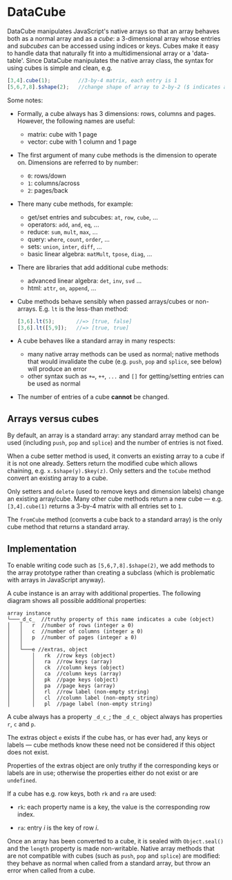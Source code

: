 # DataCube

DataCube manipulates JavaScript's native arrays so that an array behaves both as a normal array and as a *cube*: a 3-dimensional array whose entries and *subcubes* can be accessed using indices or keys. Cubes make it easy to handle data that naturally fit into a multidimensional array or a 'data-table'. Since DataCube manipulates the native array class, the syntax for using cubes is simple and clean, e.g.

```js
[3,4].cube(1);         //3-by-4 matrix, each entry is 1
[5,6,7,8].$shape(2);   //change shape of array to 2-by-2 ($ indicates a setter)
```

Some notes:

* Formally, a cube always has 3 dimensions: rows, columns and pages. However, the following names are useful:
	* matrix: cube with 1 page
	* vector: cube with 1 column and 1 page

* The first argument of many cube methods is the dimension to operate on. Dimensions are referred to by number:
	* `0`: rows/down
	* `1`: columns/across
	* `2`: pages/back

* There many cube methods, for example:
	* get/set entries and subcubes: `at`, `row`, `cube`, ...
	* operators: `add`, `and`, `eq`, ...
	* reduce: `sum`, `mult`, `max`, ...
	* query: `where`, `count`, `order`, ...
	* sets: `union`, `inter`, `diff`, ...
	* basic linear algebra: `matMult`, `tpose`, `diag`, ...

* There are libraries that add additional cube methods:
	* advanced linear algebra: `det`, `inv`, `svd` ...
	* html: `attr`, `on`, `append`, ...

* Cube methods behave sensibly when passed arrays/cubes or non-arrays. E.g. `lt` is the less-than method:
	```js
	[3,6].lt(5);       //=> [true, false]
	[3,6].lt([5,9]);   //=> [true, true]
	```

* A cube behaves like a standard array in many respects:
	* many native array methods can be used as normal; native methods that would invalidate the cube (e.g. `push`, `pop` and `splice`, see below) will produce an error
	* other syntax such as `+=`, `++`, `...` and `[]` for getting/setting entries can be used as normal

* The number of entries of a cube **cannot** be changed.

## Arrays versus cubes
By default, an array is a standard array: any standard array method can be used (including `push`, `pop` and `splice`) and the number of entries is not fixed.

When a cube setter method is used, it converts an existing array to a cube if it is not one already. Setters return the modified cube which allows chaining, e.g. `x.$shape(y).$key(z)`. Only setters and the `toCube` method convert an existing array to a cube.

Only setters and `delete` (used to remove keys and dimension labels) change an existing array/cube. Many other cube methods return a new cube &mdash; e.g. `[3,4].cube(1)` returns a 3-by-4 matrix with all entries set to `1`.

The `fromCube` method (converts a cube back to a standard array) is the only cube method that returns a standard array.

## Implementation

To enable writing code such as `[5,6,7,8].$shape(2)`, we add methods to the array prototype rather than creating a subclass (which is problematic with arrays in JavaScript anyway).

A cube instance is an array with additional properties. The following diagram shows all possible additional properties:

```
array instance
└───_d_c_  //truthy property of this name indicates a cube (object)
│   │   r  //number of rows (integer ≥ 0)
│   │   c  //number of columns (integer ≥ 0)
│   │   p  //number of pages (integer ≥ 0)
│   │
│   └───e //extras, object
│       │   rk  //row keys (object)
│       │   ra  //row keys (array)
│       │   ck  //column keys (object)
│       │   ca  //column keys (array)
│       │   pk  //page keys (object)
│       │   pa  //page keys (array)
│       │   rl  //row label (non-empty string)
│       │   cl  //column label (non-empty string)
│       │   pl  //page label (non-empty string)

```

A cube always has a property `_d_c_`; the `_d_c_` object always has properties `r`, `c` and `p`.

The extras object `e` exists if the cube has, or has ever had, any keys or labels &mdash; cube methods know these need not be considered if this object does not exist.

Properties of the extras object are only truthy if the corresponding keys or labels are in use; otherwise the properties either do not exist or are `undefined`.

If a cube has e.g. row keys, both `rk` and `ra` are used:

* `rk`: each property name is a key, the value is the corresponding row index.

* `ra`: entry *i* is the key of row *i*.

Once an array has been converted to a cube, it is sealed with `Object.seal()` and the `length` property is made non-writable. Native array methods that are not compatible with cubes (such as `push`, `pop` and `splice`) are modified: they behave as normal when called from a standard array, but throw an error when called from a cube.
